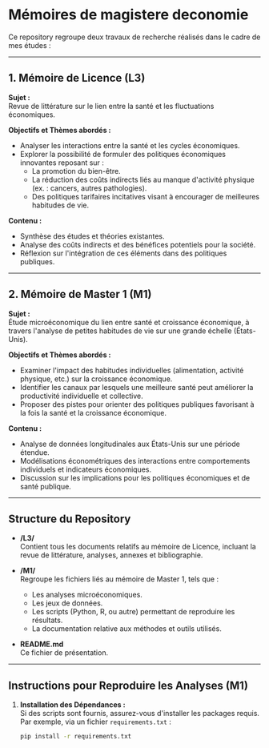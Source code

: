# Mémoires de magistere deconomie

Ce repository regroupe deux travaux de recherche réalisés dans le cadre de mes études :

---

## 1. Mémoire de Licence (L3)

**Sujet :**  
Revue de littérature sur le lien entre la santé et les fluctuations économiques.

**Objectifs et Thèmes abordés :**
- Analyser les interactions entre la santé et les cycles économiques.
- Explorer la possibilité de formuler des politiques économiques innovantes reposant sur :
  - La promotion du bien-être.
  - La réduction des coûts indirects liés au manque d'activité physique (ex. : cancers, autres pathologies).
  - Des politiques tarifaires incitatives visant à encourager de meilleures habitudes de vie.

**Contenu :**
- Synthèse des études et théories existantes.
- Analyse des coûts indirects et des bénéfices potentiels pour la société.
- Réflexion sur l'intégration de ces éléments dans des politiques publiques.

---

## 2. Mémoire de Master 1 (M1)

**Sujet :**  
Étude microéconomique du lien entre santé et croissance économique, à travers l'analyse de petites habitudes de vie sur une grande échelle (États-Unis).

**Objectifs et Thèmes abordés :**
- Examiner l'impact des habitudes individuelles (alimentation, activité physique, etc.) sur la croissance économique.
- Identifier les canaux par lesquels une meilleure santé peut améliorer la productivité individuelle et collective.
- Proposer des pistes pour orienter des politiques publiques favorisant à la fois la santé et la croissance économique.

**Contenu :**
- Analyse de données longitudinales aux États-Unis sur une période étendue.
- Modélisations économétriques des interactions entre comportements individuels et indicateurs économiques.
- Discussion sur les implications pour les politiques économiques et de santé publique.

---

## Structure du Repository

- **/L3/**  
  Contient tous les documents relatifs au mémoire de Licence, incluant la revue de littérature, analyses, annexes et bibliographie.

- **/M1/**  
  Regroupe les fichiers liés au mémoire de Master 1, tels que :
  - Les analyses microéconomiques.
  - Les jeux de données.
  - Les scripts (Python, R, ou autre) permettant de reproduire les résultats.
  - La documentation relative aux méthodes et outils utilisés.

- **README.md**  
  Ce fichier de présentation.

---

## Instructions pour Reproduire les Analyses (M1)

1. **Installation des Dépendances :**  
   Si des scripts sont fournis, assurez-vous d'installer les packages requis. Par exemple, via un fichier `requirements.txt` :
   ```bash
   pip install -r requirements.txt
